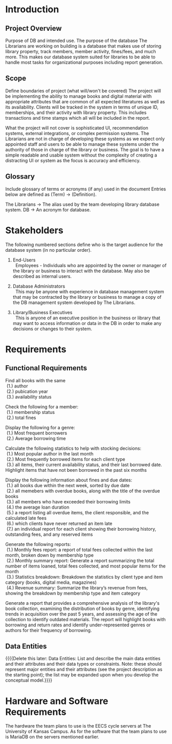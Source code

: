 # Introduction

## Project Overview
Purpose of DB and intended use. 
The purpose of the database The Librarians are working on building is a database that makes use of storing library property, track members, member activity, fines/fees, and much more. This makes our database system suited for libraries to be able to handle most tasks for organizational purposes including report generation. 


## Scope
Define boundaries of project (what will/won't be covered)
The project will be implementing the ability to manage books and digital material with appropriate attributes that are common of all expected literatures as well as its availability. Clients will be tracked in the system in terms of unique ID, memberships, and their activity with library property. This includes transactions and time stamps which all will be included in the report. 

What the project will not cover is sophisticated UI, recommendation systems, external integrations, or complex permission systems. The Librarians are not in charge of developing these systems as we expect only appointed staff and users to be able to manage these systems under the authority of those in charge of the library or business. The goal is to have a simple readable and usable system without the complexity of creating a distracting UI or system as the focus is accuracy and efficiency.

## Glossary
Include glossary of terms or acronyms (if any) used in the document
Entries below are defined as (Term) -> (Definition).

The Librarians  ->  The alias used by the team developing library database system.
DB              ->  An acronym for database. 

# Stakeholders  
The following numbered sections define who is the target audience for the database system (in no particular order).

1. End-Users  
  &nbsp; Employees - Individuals who are appointed by the owner or manager of the library or business to interact with the database. May also be described as internal users. 

2. Database Administrators  
 &nbsp; This may be anyone with experience in database management system that may be contracted by the library or business to manage a copy of the DB management system developed by The Librarians.

3. Library/Business Executives   
  &nbsp; This is anyone of an executive position in the business or library that may want to access information or data in the DB in order to make any decisions or changes to their system.

# Requirements

## Functional Requirements 

Find all books with the same  
  &nbsp;(1.) author  
  &nbsp;(2.) pubication year  
  &nbsp;(3.) availability status  

Check the following for a member:  
  &nbsp;(1.) membership status  
  &nbsp;(2.) total fines  

Display the following for a genre:  
  &nbsp;(1.) Most frequent borrowers  
  &nbsp;(2.) Average borrowing time  
  
Calculate the following statistics to help with stocking decisions:  
  &nbsp;(1.) Most popular author in the last month  
  &nbsp;(2.) Most frequently borrowed items for each client type  
  &nbsp;(3.) all items, their current availability status, and their last borrowed date. Highlight items that have not been borrowed in the past six months  

Display the following information about fines and due dates:  
  &nbsp;(1.) all books due within the next week, sorted by due date  
  &nbsp;(2.) all memebers with overdue books, along with the title of the overdue books  
  &nbsp;(3.) all members who have exceeded their borrowing limits  
  &nbsp;(4.) the average loan duration  
  &nbsp;(5.) a report listing all overdue items, the client responsible, and the calculated late fees  
  &nbsp;(6.) which clients have never returned an item late  
  &nbsp;(7.) an individual report for each client showing their borrowing history, outstanding fees, and any reserved items  

Generate the following reports:  
  &nbsp;(1.) Monthly fees report: a report of total fees collected within the last month, broken down by membership type  
  &nbsp;(2.) Monthly summary report: Generate a report summarizing the total number of items loaned, total fees collected, and most popular items for the month  
  &nbsp;(3.) Statistics breakdown: Breakdown the statistics by client type and item category (books, digital media, magazines)  
  &nbsp;(4.) Revenue summary: Summarize the library’s revenue from fees, showing the breakdown by membership type and item category  

Generate a report that provides a comprehensive analysis of the library's book collection, examining the distribution of books by genre, identifying trends in acquisition over the past 5 years, and assessing the age of the collection to identify outdated materials. The report will highlight books with borrowing and return rates and identify under-represented genres or authors for their frequency of borrowing.

## Data Entities

{{{{Delete this later: Data Entities: List and describe the main data entities and their attributes and their data types or constraints. Note: these should represent major entities and their attributes (see the project description as the starting point); the list may be expanded upon when you develop the conceptual model.}}}}

# Hardware and Software Requirements 
The hardware the team plans to use is the EECS cycle servers at The University of Kansas Campus. As for the software that the team plans to use is MariaDB on the servers mentioned earlier. 




